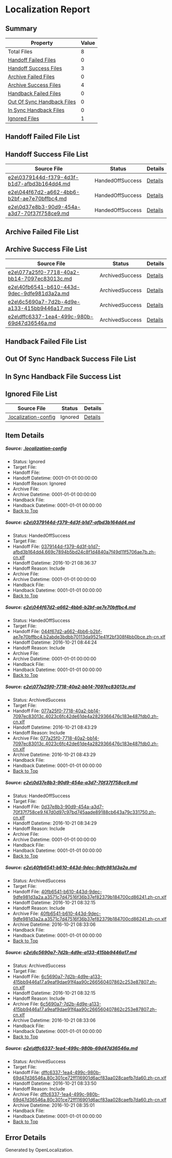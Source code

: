 # <a name='report-top'></a> Localization Report

## Summary
 Property | Value 
 -------- | ----- 
 Total Files | 8
[ Handoff Failed Files ](#handoff-failed-list)| 0
[ Handoff Success Files ](#handoff-success-list)| 3
[ Archive Failed Files ](#archive-failed-list)| 0
[ Archive Success Files ](#archive-success-list)| 4
[ Handback Failed Files ](#handback-failed-list)| 0
[ Out Of Sync Handback Files ](#outofsync-handback-success-list)| 0
[ In Sync Handback Files ](#insync-handback-success-list)| 0
[ Ignored Files ](#ignored-list)| 1

## <a name='handoff-failed-list'></a> Handoff Failed File List

## <a name='handoff-success-list'></a> Handoff Success File List
 Source File | Status | Details 
 ----------- | ------ | ------- 
 [e2e\0379144d-f379-4d3f-b1d7-afbd3b164dd4.md](https://github.com/OpenLocalizationTestOrg/ol-test0/blob/f633f1ec0ab5928008dd1a133be708493df030cf/e2e/0379144d-f379-4d3f-b1d7-afbd3b164dd4.md) | HandedOffSuccess | [Details](#f2fa75ac2717437a0d6298a99e0f6ad3f9609ee11)
 [e2e\044f67d2-a662-4bb6-b2bf-ae7e70bffbc4.md](https://github.com/OpenLocalizationTestOrg/ol-test0/blob/3ccab87f3f9b299fe65c4254058c5d80b8036ef3/e2e/044f67d2-a662-4bb6-b2bf-ae7e70bffbc4.md) | HandedOffSuccess | [Details](#0be7a9fffa15c08e9fa9b1c372e3f66c6d0ec2702)
 [e2e\0d37e8b3-90d9-454a-a3d7-70f37f758ce9.md](https://github.com/OpenLocalizationTestOrg/ol-test0/blob/590d7fb2004ec146c6586f186b521c0e753a4636/e2e/0d37e8b3-90d9-454a-a3d7-70f37f758ce9.md) | HandedOffSuccess | [Details](#2f222e76b77cc0b00961adcd774764eb8d774e8a4)

## <a name='archive-failed-list'></a> Archive Failed File List

## <a name='archive-success-list'></a> Archive Success File List
 Source File | Status | Details 
 ----------- | ------ | ------- 
 [e2e\077a25f0-7718-40a2-bb14-7097ec83013c.md](https://github.com/OpenLocalizationTestOrg/ol-test0/blob/f84b83811f634711b0d8b888db4050c5a5f9c15a/e2e/077a25f0-7718-40a2-bb14-7097ec83013c.md) | ArchivedSuccess | [Details](#7cf58167c927524edf4236e2811e3e95113b72193)
 [e2e\40fb6541-b610-443d-9dec-9dfe981d3a2a.md](https://github.com/OpenLocalizationTestOrg/ol-test0/blob/e60cb41b9b0210e64e53384befd7a92d9812f8e0/e2e/40fb6541-b610-443d-9dec-9dfe981d3a2a.md) | ArchivedSuccess | [Details](#69eac6c5ad02f1361199ec823ea0adafdb9add975)
 [e2e\6c5690a7-7d2b-4d9e-a133-415bb9446a17.md](https://github.com/OpenLocalizationTestOrg/ol-test0/blob/e60cb41b9b0210e64e53384befd7a92d9812f8e0/e2e/6c5690a7-7d2b-4d9e-a133-415bb9446a17.md) | ArchivedSuccess | [Details](#c667e2229d8b99428c5e861bb21db740932fa75e6)
 [e2e\dffc6337-1ea4-499c-980b-69d47d36546a.md](https://github.com/OpenLocalizationTestOrg/ol-test0/blob/e9139557ef509328292c16d6dd0cf286d32e8889/e2e/dffc6337-1ea4-499c-980b-69d47d36546a.md) | ArchivedSuccess | [Details](#83134e978afe9e1299a8d345a42db196df97fa547)

## <a name='handback-failed-list'></a> Handback Failed File List

## <a name='outofsync-handback-success-list'></a> Out Of Sync Handback Success File List

## <a name='insync-handback-success-list'></a> In Sync Handback File Success List

## <a name='ignored-list'></a> Ignored File List
 Source File | Status | Details 
 ----------- | ------ | ------- 
 [.localization-config](https://github.com/OpenLocalizationTestOrg/ol-test0/blob/3ccab87f3f9b299fe65c4254058c5d80b8036ef3/.localization-config) | Ignored | [Details](#c268a05ecaa7ec85942ed632c29928ee5bd6da8d0)

## Item Details
##### <a name='c268a05ecaa7ec85942ed632c29928ee5bd6da8d0'></a> Source: [.localization-config](https://github.com/OpenLocalizationTestOrg/ol-test0/blob/3ccab87f3f9b299fe65c4254058c5d80b8036ef3/.localization-config)
* Status: Ignored
* Target File: 
* Handoff File: 
* Handoff Datetime: 0001-01-01 00:00:00
* Handoff Reason: Ignored
* Archive File: 
* Archive Datetime: 0001-01-01 00:00:00
* Handback File: 
* Handback Datetime: 0001-01-01 00:00:00
* [Back to Top](#report-top)

##### <a name='f2fa75ac2717437a0d6298a99e0f6ad3f9609ee11'></a> Source: [e2e\0379144d-f379-4d3f-b1d7-afbd3b164dd4.md](https://github.com/OpenLocalizationTestOrg/ol-test0/blob/f633f1ec0ab5928008dd1a133be708493df030cf/e2e/0379144d-f379-4d3f-b1d7-afbd3b164dd4.md)
* Status: HandedOffSuccess
* Target File: 
* Handoff File: [0379144d-f379-4d3f-b1d7-afbd3b164dd4.669c7894b5bd24c8f1d4840a7f49d11f5706ae7b.zh-cn.xlf](https://github.com/OpenLocalizationTestOrg/ol-test0-handoff/blob/323d33922376de955fa64365d0d2ce19064fde18/ol-handoff/OpenLocalizationTestOrg/ol-test0-zhcn/shujia/ht/0379144d-f379-4d3f-b1d7-afbd3b164dd4.669c7894b5bd24c8f1d4840a7f49d11f5706ae7b.zh-cn.xlf)
* Handoff Datetime: 2016-10-21 08:36:37
* Handoff Reason: Include
* Archive File: 
* Archive Datetime: 0001-01-01 00:00:00
* Handback File: 
* Handback Datetime: 0001-01-01 00:00:00
* [Back to Top](#report-top)

##### <a name='0be7a9fffa15c08e9fa9b1c372e3f66c6d0ec2702'></a> Source: [e2e\044f67d2-a662-4bb6-b2bf-ae7e70bffbc4.md](https://github.com/OpenLocalizationTestOrg/ol-test0/blob/3ccab87f3f9b299fe65c4254058c5d80b8036ef3/e2e/044f67d2-a662-4bb6-b2bf-ae7e70bffbc4.md)
* Status: HandedOffSuccess
* Target File: 
* Handoff File: [044f67d2-a662-4bb6-b2bf-ae7e70bffbc4.b2abde3bdbb70113da9521e41f2bf308f4bb0bce.zh-cn.xlf](https://github.com/OpenLocalizationTestOrg/ol-test0-handoff/blob/288deca243aa6ce499b198c17ed0b4e6a2e253ea/ol-handoff/OpenLocalizationTestOrg/ol-test0-zhcn/shujia/ht/044f67d2-a662-4bb6-b2bf-ae7e70bffbc4.b2abde3bdbb70113da9521e41f2bf308f4bb0bce.zh-cn.xlf)
* Handoff Datetime: 2016-10-21 08:44:24
* Handoff Reason: Include
* Archive File: 
* Archive Datetime: 0001-01-01 00:00:00
* Handback File: 
* Handback Datetime: 0001-01-01 00:00:00
* [Back to Top](#report-top)

##### <a name='7cf58167c927524edf4236e2811e3e95113b72193'></a> Source: [e2e\077a25f0-7718-40a2-bb14-7097ec83013c.md](https://github.com/OpenLocalizationTestOrg/ol-test0/blob/f84b83811f634711b0d8b888db4050c5a5f9c15a/e2e/077a25f0-7718-40a2-bb14-7097ec83013c.md)
* Status: ArchivedSuccess
* Target File: 
* Handoff File: [077a25f0-7718-40a2-bb14-7097ec83013c.4023c6fc42de61de4a2829366476c183e487fdb0.zh-cn.xlf](https://github.com/OpenLocalizationTestOrg/ol-test0-handoff/blob/66d4dc8eccb9b3710cff038e2c552630e4064b7e/ol-handoff/OpenLocalizationTestOrg/ol-test0-zhcn/shujia/ht/077a25f0-7718-40a2-bb14-7097ec83013c.4023c6fc42de61de4a2829366476c183e487fdb0.zh-cn.xlf)
* Handoff Datetime: 2016-10-21 08:43:29
* Handoff Reason: Include
* Archive File: [077a25f0-7718-40a2-bb14-7097ec83013c.4023c6fc42de61de4a2829366476c183e487fdb0.zh-cn.xlf](https://github.com/OpenLocalizationTestOrg/ol-test0-handoff/blob/3f8d93dbe15af085c8a5758ebcc88670e7834ce9/ol-archive/OpenLocalizationTestOrg/ol-test0-zhcn/shujia/ht/077a25f0-7718-40a2-bb14-7097ec83013c.4023c6fc42de61de4a2829366476c183e487fdb0.zh-cn.xlf)
* Archive Datetime: 2016-10-21 08:43:29
* Handback File: 
* Handback Datetime: 0001-01-01 00:00:00
* [Back to Top](#report-top)

##### <a name='2f222e76b77cc0b00961adcd774764eb8d774e8a4'></a> Source: [e2e\0d37e8b3-90d9-454a-a3d7-70f37f758ce9.md](https://github.com/OpenLocalizationTestOrg/ol-test0/blob/590d7fb2004ec146c6586f186b521c0e753a4636/e2e/0d37e8b3-90d9-454a-a3d7-70f37f758ce9.md)
* Status: HandedOffSuccess
* Target File: 
* Handoff File: [0d37e8b3-90d9-454a-a3d7-70f37f758ce9.f47d0d97c97bd745aade89188cb643a79c331750.zh-cn.xlf](https://github.com/OpenLocalizationTestOrg/ol-test0-handoff/blob/02bc27352f88aa8ec488a68289b2a890056604e7/ol-handoff/OpenLocalizationTestOrg/ol-test0-zhcn/shujia/ht/0d37e8b3-90d9-454a-a3d7-70f37f758ce9.f47d0d97c97bd745aade89188cb643a79c331750.zh-cn.xlf)
* Handoff Datetime: 2016-10-21 08:34:29
* Handoff Reason: Include
* Archive File: 
* Archive Datetime: 0001-01-01 00:00:00
* Handback File: 
* Handback Datetime: 0001-01-01 00:00:00
* [Back to Top](#report-top)

##### <a name='69eac6c5ad02f1361199ec823ea0adafdb9add975'></a> Source: [e2e\40fb6541-b610-443d-9dec-9dfe981d3a2a.md](https://github.com/OpenLocalizationTestOrg/ol-test0/blob/e60cb41b9b0210e64e53384befd7a92d9812f8e0/e2e/40fb6541-b610-443d-9dec-9dfe981d3a2a.md)
* Status: ArchivedSuccess
* Target File: 
* Handoff File: [40fb6541-b610-443d-9dec-9dfe981d3a2a.a3571c7d47516f36b37ef82379b184700cd86241.zh-cn.xlf](https://github.com/OpenLocalizationTestOrg/ol-test0-handoff/blob/87e3036f26218f0e965a2568a15f4b976f700194/ol-handoff/OpenLocalizationTestOrg/ol-test0-zhcn/shujia/ht/40fb6541-b610-443d-9dec-9dfe981d3a2a.a3571c7d47516f36b37ef82379b184700cd86241.zh-cn.xlf)
* Handoff Datetime: 2016-10-21 08:32:15
* Handoff Reason: Include
* Archive File: [40fb6541-b610-443d-9dec-9dfe981d3a2a.a3571c7d47516f36b37ef82379b184700cd86241.zh-cn.xlf](https://github.com/OpenLocalizationTestOrg/ol-test0-handoff/blob/76e75cda98b83679b01303b2f54817a6985ca3af/ol-archive/OpenLocalizationTestOrg/ol-test0-zhcn/shujia/ht/40fb6541-b610-443d-9dec-9dfe981d3a2a.a3571c7d47516f36b37ef82379b184700cd86241.zh-cn.xlf)
* Archive Datetime: 2016-10-21 08:33:06
* Handback File: 
* Handback Datetime: 0001-01-01 00:00:00
* [Back to Top](#report-top)

##### <a name='c667e2229d8b99428c5e861bb21db740932fa75e6'></a> Source: [e2e\6c5690a7-7d2b-4d9e-a133-415bb9446a17.md](https://github.com/OpenLocalizationTestOrg/ol-test0/blob/e60cb41b9b0210e64e53384befd7a92d9812f8e0/e2e/6c5690a7-7d2b-4d9e-a133-415bb9446a17.md)
* Status: ArchivedSuccess
* Target File: 
* Handoff File: [6c5690a7-7d2b-4d9e-a133-415bb9446a17.a9eaf9dae91f4aa90c266560407862c253e87807.zh-cn.xlf](https://github.com/OpenLocalizationTestOrg/ol-test0-handoff/blob/87e3036f26218f0e965a2568a15f4b976f700194/ol-handoff/OpenLocalizationTestOrg/ol-test0-zhcn/shujia/ht/6c5690a7-7d2b-4d9e-a133-415bb9446a17.a9eaf9dae91f4aa90c266560407862c253e87807.zh-cn.xlf)
* Handoff Datetime: 2016-10-21 08:32:15
* Handoff Reason: Include
* Archive File: [6c5690a7-7d2b-4d9e-a133-415bb9446a17.a9eaf9dae91f4aa90c266560407862c253e87807.zh-cn.xlf](https://github.com/OpenLocalizationTestOrg/ol-test0-handoff/blob/76e75cda98b83679b01303b2f54817a6985ca3af/ol-archive/OpenLocalizationTestOrg/ol-test0-zhcn/shujia/ht/6c5690a7-7d2b-4d9e-a133-415bb9446a17.a9eaf9dae91f4aa90c266560407862c253e87807.zh-cn.xlf)
* Archive Datetime: 2016-10-21 08:33:06
* Handback File: 
* Handback Datetime: 0001-01-01 00:00:00
* [Back to Top](#report-top)

##### <a name='83134e978afe9e1299a8d345a42db196df97fa547'></a> Source: [e2e\dffc6337-1ea4-499c-980b-69d47d36546a.md](https://github.com/OpenLocalizationTestOrg/ol-test0/blob/e9139557ef509328292c16d6dd0cf286d32e8889/e2e/dffc6337-1ea4-499c-980b-69d47d36546a.md)
* Status: ArchivedSuccess
* Target File: 
* Handoff File: [dffc6337-1ea4-499c-980b-69d47d36546a.80c301ce72ff116901d6acf83aa028caefb7da60.zh-cn.xlf](https://github.com/OpenLocalizationTestOrg/ol-test0-handoff/blob/4677c928b94c2a4a787dfbc1440429f9186cff46/ol-handoff/OpenLocalizationTestOrg/ol-test0-zhcn/shujia/ht/dffc6337-1ea4-499c-980b-69d47d36546a.80c301ce72ff116901d6acf83aa028caefb7da60.zh-cn.xlf)
* Handoff Datetime: 2016-10-21 08:33:50
* Handoff Reason: Include
* Archive File: [dffc6337-1ea4-499c-980b-69d47d36546a.80c301ce72ff116901d6acf83aa028caefb7da60.zh-cn.xlf](https://github.com/OpenLocalizationTestOrg/ol-test0-handoff/blob/ce07b0b433a0a78f8b385825364e14d572192b42/ol-archive/OpenLocalizationTestOrg/ol-test0-zhcn/shujia/ht/dffc6337-1ea4-499c-980b-69d47d36546a.80c301ce72ff116901d6acf83aa028caefb7da60.zh-cn.xlf)
* Archive Datetime: 2016-10-21 08:35:01
* Handback File: 
* Handback Datetime: 0001-01-01 00:00:00
* [Back to Top](#report-top)


## Error Details

Generated by OpenLocalization.
